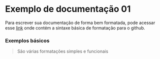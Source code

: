 # Exemplo de documentação 01

Para escrever sua documentação de forma bem formatada, pode acessar esse [link] onde contém a sintaxe básica de formatação
para o github.

### Exemplos básicos

> São várias formatações simples e funcionais

[link]: https://docs.github.com/pt/github/writing-on-github/getting-started-with-writing-and-formatting-on-github/basic-writing-and-formatting-syntax
